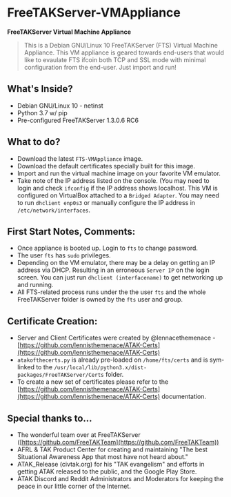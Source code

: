 # FreeTAKServer-VMAppliance

**FreeTAKServer Virtual Machine Appliance**

> This is a Debian GNU/Linux 10 FreeTAKServer (FTS) Virtual Machine Appliance. This VM appliance is geared towards end-users that would like to evaulate FTS ifcoin both TCP and SSL mode with minimal configuration from the end-user. Just import and run!

## What's Inside?

*   Debian GNU/Linux 10 - netinst
*   Python 3.7 w/ pip
*   Pre-configured FreeTAKServer 1.3.0.6 RC6

## What to do?

*   Download the latest `FTS-VMAppliance` image. 
*   Download the default certificates specially built for this image.
*   Import and run the virtual machine image on your favorite VM emulator.
*   Take note of the IP address listed on the console. (You may need to login and check `ifconfig` if the IP address shows localhost. This VM is configured on VirtualBox attached to a `Bridged Adapter`. You may need to run `dhclient enp0s3` or manually configure the IP address in `/etc/network/interfaces`.

## First Start Notes, Comments:

*   Once appliance is booted up. Login to `fts` to change password. 
*   The user `fts` has `sudo` privileges.
*   Depending on the VM emulator, there may be a delay on getting an IP address via DHCP. Resulting in an erroneous `Server IP` on the login screen. You can just run `dhclient (interfacename)` to get networking up and running.
*   All FTS-related process runs under the the user `fts` and the whole FreeTAKServer folder is owned by the `fts` user and group.

## Certificate Creation:

*   Server and Client Certificates were created by @lennacethemenace - [https://github.com/lennisthemenace/ATAK-Certs](https://github.com/lennisthemenace/ATAK-Certs)
*   `atakofthecerts.py` is already pre-loaded on `/home/fts/certs` and is sym-linked to the `/usr/local/lib/python3.x/dist-packages/FreeTAKServer/Certs` folder.
*   To create a new set of certificates please refer to the [https://github.com/lennisthemenace/ATAK-Certs](https://github.com/lennisthemenace/ATAK-Certs) documentation.

## Special thanks to...

*   The wonderful team over at FreeTAKServer ([https://github.com/FreeTAKTeam](https://github.com/FreeTAKTeam))
*   AFRL & TAK Product Center for creating and maintaining "The best Situational Awareness App that most have not heard about."
*   ATAK\_Release (civtak.org) for his "TAK evangelism" and efforts in getting ATAK released to the public, and the Google Play Store.
*   ATAK Discord and Reddit Administrators and Moderators for keeping the peace in our little corner of the Internet.
